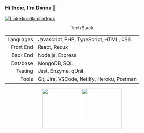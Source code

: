### Hi there, I'm Donna 👋

[![Linkedin: dlambertpdx](https://img.shields.io/badge/-dlambertpdx-blue?style=flat-square&logo=Linkedin&logoColor=white&link=https://www.linkedin.com/in/dlambertpdx/)](https://www.linkedin.com/in/dlambertpdx/)

<div align="center">
Tech Stack

|  	|  	|
|-:	|-	|
| Languages 	| Javascript, PHP, TypeScript, HTML, CSS 	|
| Front End 	| React, Redux 	|
| Back End 	| Node.js, Express 	|
| Database 	| MongoDB, SQL 	|
| Testing 	| Jest, Enzyme, qUnit 	|
| Tools 	| Git, Jira, VSCode, Netlify, Heroku, Postman 	|
</div>
<div align="center">
  <img align="" height="130px" src="https://github-readme-stats.vercel.app/api?username=sanvean74&show_icons=true&hide_title=true&include_all_commits=true&hide_border=true&theme=darcula" /><img align="" height="130px" src="https://github-readme-stats.vercel.app/api/top-langs/?username=sanvean74&show_icons=true&hide_border=true&hide_title=true&layout=compact&theme=darcula" />
</div>
